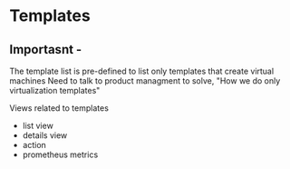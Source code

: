 # Templates

## Importasnt -

The template list is pre-defined to list only templates that create virtual machines
Need to talk to product managment to solve, "How we do only virtualization templates"

Views related to templates

- list view
- details view
- action
- prometheus metrics
